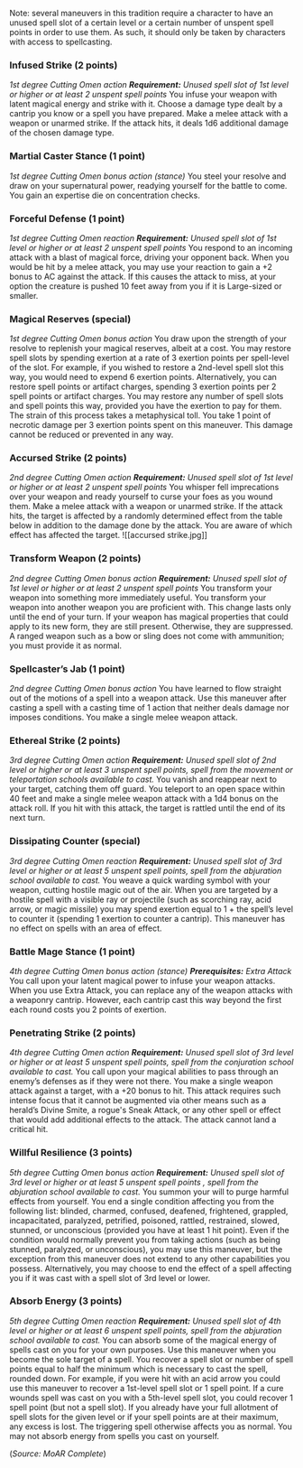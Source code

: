Note: several maneuvers in this tradition require a character to have an unused spell slot of a certain level or a certain number of unspent spell points in order to use them.  As such, it should only be taken by characters with access to spellcasting.

### Infused Strike (2 points) 
*1st degree Cutting Omen action* 
***Requirement:*** *Unused spell slot of 1st level or higher or at least 2 unspent spell points* 
You infuse your weapon with latent magical energy and strike with it. Choose a damage type dealt by a cantrip you know or a spell you have prepared. Make a melee attack with a weapon or unarmed strike. If the attack hits, it deals 1d6 additional damage of the chosen damage type. 

### Martial Caster Stance (1 point) 
*1st degree Cutting Omen bonus action (stance)* 
You steel your resolve and draw on your supernatural power, readying yourself for the battle to come. You gain an expertise die on concentration checks.

### Forceful Defense (1 point) 
*1st degree Cutting Omen reaction* 
***Requirement:*** *Unused spell slot of 1st level or higher or at least 2 unspent spell points* 
You respond to an incoming attack with a blast of magical force, driving your opponent back. When you would be hit by a melee attack, you may use your reaction to gain a +2 bonus to AC against the attack. If this causes the attack to miss, at your option the creature is pushed 10 feet away from you if it is Large-sized or smaller. 

### Magical Reserves (special) 
*1st degree Cutting Omen bonus action* 
You draw upon the strength of your resolve to replenish your magical reserves, albeit at a cost. You may restore spell slots by spending exertion at a rate of 3 exertion points per spell-level of the slot. For example, if you wished to restore a 2nd-level spell slot this way, you would need to expend 6 exertion points. Alternatively, you can restore spell points or artifact charges, spending 3 exertion points per 2 spell points or artifact charges. You may restore any number of spell slots and spell points this way, provided you have the exertion to pay for them. The strain of this process takes a metaphysical toll. You take 1 point of necrotic damage per 3 exertion points spent on this maneuver. This damage cannot be reduced or prevented in any way.

### Accursed Strike (2 points) 
*2nd degree Cutting Omen action* 
***Requirement:*** *Unused spell slot of 1st level or higher or at least 2 unspent spell points* 
You whisper fell imprecations over your weapon and ready yourself to curse your foes as you wound them. Make a melee attack with a weapon or unarmed strike. If the attack hits, the target is affected by a randomly determined effect from the table below in addition to the damage done by the attack. You are aware of which effect has affected the target.
![[accursed strike.jpg]]

### Transform Weapon (2 points) 
*2nd degree Cutting Omen bonus action* 
***Requirement:*** *Unused spell slot of 1st level or higher or at least 2 unspent spell points*
You transform your weapon into something more immediately useful. You transform your weapon into another weapon you are proficient with. This change lasts only until the end of your turn. If your weapon has magical properties that could apply to its new form, they are still present. Otherwise, they are suppressed. A ranged weapon such as a bow or sling does not come with ammunition; you must provide it as normal. 

### Spellcaster’s Jab (1 point) 
*2nd degree Cutting Omen bonus action* 
You have learned to flow straight out of the motions of a spell into a weapon attack. Use this maneuver after casting a spell with a casting time of 1 action that neither deals damage nor imposes conditions. You make a single melee weapon attack. 

### Ethereal Strike (2 points) 
*3rd degree Cutting Omen action* 
***Requirement:*** *Unused spell slot of 2nd level or higher or at least 3 unspent spell points, spell from the movement or teleportation schools available to cast.* 
You vanish and reappear next to your target, catching them off guard. You teleport to an open space within 40 feet and make a single melee weapon attack with a 1d4 bonus on the attack roll. If you hit with this attack, the target is rattled until the end of its next turn. 

### Dissipating Counter (special) 
*3rd degree Cutting Omen reaction* 
***Requirement:*** *Unused spell slot of 3rd level or higher or at least 5 unspent spell points, spell from the abjuration school available to cast.* 
You weave a quick warding symbol with your weapon, cutting hostile magic out of the air. When you are targeted by a hostile spell with a visible ray or projectile (such as scorching ray, acid arrow, or magic missile) you may spend exertion equal to 1 + the spell’s level to counter it (spending 1 exertion to counter a cantrip). This maneuver has no effect on spells with an area of effect. 

### Battle Mage Stance (1 point) 
*4th degree Cutting Omen bonus action (stance)* 
***Prerequisites:*** *Extra Attack* 
You call upon your latent magical power to infuse your weapon attacks. When you use Extra Attack, you can replace any of the weapon attacks with a weaponry cantrip. However, each cantrip cast this way beyond the first each round costs you 2 points of exertion. 

### Penetrating Strike (2 points) 
*4th degree Cutting Omen action* 
***Requirement:*** *Unused spell slot of 3rd level or higher or at least 5 unspent spell points, spell from the conjuration school available to cast.*
You call upon your magical abilities to pass through an enemy’s defenses as if they were not there. You make a single weapon attack against a target, with a +20 bonus to hit. This attack requires such intense focus that it cannot be augmented via other means such as a herald’s Divine Smite, a rogue's Sneak Attack, or any other spell or effect that would add additional effects to the attack. The attack cannot land a critical hit.

### Willful Resilience (3 points) 
*5th degree Cutting Omen bonus action* 
***Requirement:*** *Unused spell slot of 3rd level or higher or at least 5 unspent spell points , spell from the abjuration school available to cast.* 
You summon your will to purge harmful effects from yourself. You end a single condition affecting you from the following list: blinded, charmed, confused, deafened, frightened, grappled, incapacitated, paralyzed, petrified, poisoned, rattled, restrained, slowed, stunned, or unconscious (provided you have at least 1 hit point). Even if the condition would normally prevent you from taking actions (such as being stunned, paralyzed, or unconscious), you may use this maneuver, but the exception from this maneuver does not extend to any other capabilities you possess. Alternatively, you may choose to end the effect of a spell affecting you if it was cast with a spell slot of 3rd level or lower. 

### Absorb Energy (3 points) 
*5th degree Cutting Omen reaction* 
***Requirement:*** *Unused spell slot of 4th level or higher or at least 6 unspent spell points, spell from the abjuration school available to cast.* 
You can absorb some of the magical energy of spells cast on you for your own purposes. Use this maneuver when you become the sole target of a spell. You recover a spell slot or number of spell points equal to half the minimum which is necessary to cast the spell, rounded down. For example, if you were hit with an acid arrow you could use this maneuver to recover a 1st-level spell slot or 1 spell point. If a cure wounds spell was cast on you with a 5th-level spell slot, you could recover 1 spell point (but not a spell slot). If you already have your full allotment of spell slots for the given level or if your spell points are at their maximum, any excess is lost. The triggering spell otherwise affects you as normal. You may not absorb energy from spells you cast on yourself.

(*Source: MoAR Complete*)